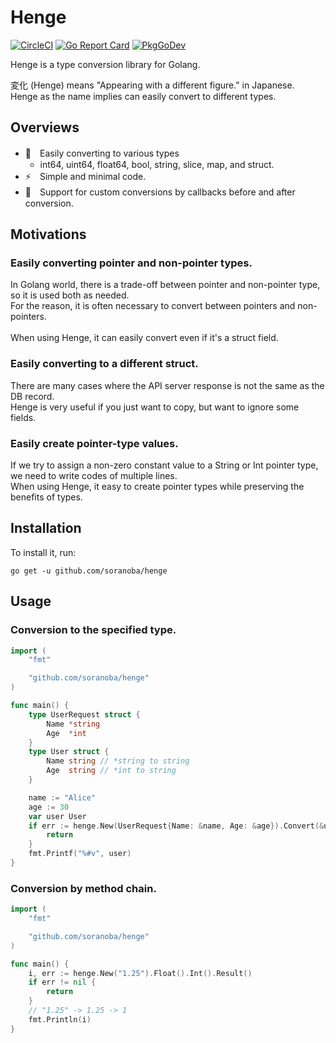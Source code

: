 # Henge
[![CircleCI](https://circleci.com/gh/soranoba/henge.svg?style=svg&circle-token=3c8c20a0a57a6333fb949dd6b901c610656e9da6)](https://circleci.com/gh/soranoba/henge)
[![Go Report Card](https://goreportcard.com/badge/github.com/soranoba/henge)](https://goreportcard.com/report/github.com/soranoba/henge)
[![PkgGoDev](https://pkg.go.dev/badge/github.com/soranoba/henge)](https://pkg.go.dev/github.com/soranoba/henge)

Henge is a type conversion library for Golang.

変化 (Henge) means "Appearing with a different figure." in Japanese.<br>
Henge as the name implies can easily convert to different types.

## Overviews

- 💫　Easily converting to various types
  - int64, uint64, float64, bool, string, slice, map, and struct.
- ⚡　Simple and minimal code.
- 🔧　Support for custom conversions by callbacks before and after conversion.

## Motivations

### Easily converting pointer and non-pointer types.

In Golang world, there is a trade-off between pointer and non-pointer type, so it is used both as needed.<br>
For the reason, it is often necessary to convert between pointers and non-pointers.<br>
<br>
When using Henge, it can easily convert even if it's a struct field.

### Easily converting to a different struct.

There are many cases where the API server response is not the same as the DB record.<br>
Henge is very useful if you just want to copy, but want to ignore some fields.

### Easily create pointer-type values.

If we try to assign a non-zero constant value to a String or Int pointer type, we need to write codes of multiple lines.<br>
When using Henge, it easy to create pointer types while preserving the benefits of types.

## Installation

To install it, run:

```
go get -u github.com/soranoba/henge
```

## Usage

### Conversion to the specified type.

```go
import (
	"fmt"

	"github.com/soranoba/henge"
)

func main() {
	type UserRequest struct {
		Name *string
		Age  *int
	}
	type User struct {
		Name string // *string to string
		Age  string // *int to string
	}

	name := "Alice"
	age := 30
	var user User
	if err := henge.New(UserRequest{Name: &name, Age: &age}).Convert(&user); err != nil {
		return
	}
	fmt.Printf("%#v", user)
}
```

### Conversion by method chain.

```go
import (
	"fmt"

	"github.com/soranoba/henge"
)

func main() {
	i, err := henge.New("1.25").Float().Int().Result()
	if err != nil {
		return
	}
	// "1.25" -> 1.25 -> 1
	fmt.Println(i)
}
```
